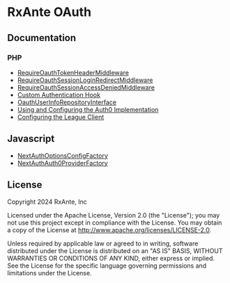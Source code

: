 # RxAnte OAuth

## Documentation

### PHP

- [RequireOauthTokenHeaderMiddleware](documentation/php/require-oauth-token-header-middleware.md)
- [RequireOauthSessionLoginRedirectMiddleware](documentation/php/require-oauth-session-login-redirect-middleware.md)
- [RequireOauthSessionAccessDeniedMiddleware](documentation/php/require-oauth-session-access-denied-middleware.md)
- [Custom Authentication Hook](documentation/php/custom-auth-hook.md)
- [OauthUserInfoRepositoryInterface](documentation/php/oauth-user-info-repository-interface.md)
- [Using and Configuring the Auth0 Implementation](documentation/php/using-configuring-auth0-implementation.md)
- [Configuring the League Client](documentation/php/configuring-league-client.md)

## Javascript

- [NextAuthOptionsConfigFactory](documentation/javascript/next-auth-options-config-factory.md)
- [NextAuthAuth0ProviderFactory](documentation/javascript/next-auth-auth0-provider-factory.md)

## License

Copyright 2024 RxAnte, Inc

Licensed under the Apache License, Version 2.0 (the "License"); you may not use this project except in compliance with the License. You may obtain a copy of the License at http://www.apache.org/licenses/LICENSE-2.0.

Unless required by applicable law or agreed to in writing, software distributed under the License is distributed on an "AS IS" BASIS, WITHOUT WARRANTIES OR CONDITIONS OF ANY KIND, either express or implied. See the License for the specific language governing permissions and limitations under the License.

